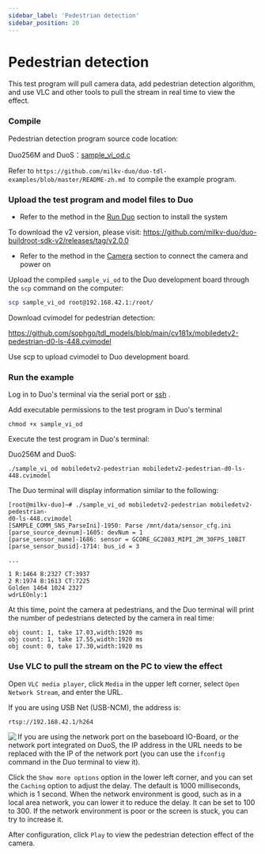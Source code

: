 ```yaml
---
sidebar_label: 'Pedestrian detection'
sidebar_position: 20
---
```


# Pedestrian detection

This test program will pull camera data, add pedestrian detection algorithm, and use VLC and other tools to pull the stream in real time to view the effect.

### Compile

Pedestrian detection program source code location:

Duo256M and DuoS：[sample_vi_od.c](https://github.com/milkv-duo/duo-tdl-examples/blob/master/sample_vi_od/sample_vi_od.c)

Refer to `https://github.com/milkv-duo/duo-tdl-examples/blob/master/README-zh.md `to compile the example program.

### Upload the test program and model files to Duo

- Refer to the method in the [Run Duo](https://milkv.io/zh/docs/duo/getting-started/boot) section to install the system

To download the v2 version, please visit: https://github.com/milkv-duo/duo-buildroot-sdk-v2/releases/tag/v2.0.0

- Refer to the method in the [Camera](https://milkv.io/zh/docs/duo/camera/gc2083) section to connect the camera and power on

Upload the compiled `sample_vi_od` to the Duo development board through the `scp` command on the computer:

```bash
scp sample_vi_od root@192.168.42.1:/root/
```

Download cvimodel for pedestrian detection:

https://github.com/sophgo/tdl_models/blob/main/cv181x/mobiledetv2-pedestrian-d0-ls-448.cvimodel

Use scp to upload cvimodel to Duo development board.

### Run the example

Log in to Duo's terminal via the serial port or [ssh](https://milkv.io/zh/docs/duo/getting-started/setup#ssh) .

Add executable permissions to the test program in Duo's terminal
```
chmod +x sample_vi_od
```
Execute the test program in Duo's terminal:

Duo256M and DuoS:
```
./sample_vi_od mobiledetv2-pedestrian mobiledetv2-pedestrian-d0-ls-448.cvimodel
```

The Duo terminal will display information similar to the following:
```
[root@milkv-duo]~# ./sample_vi_od mobiledetv2-pedestrian mobiledetv2-pedestrian-
d0-ls-448.cvimodel
[SAMPLE_COMM_SNS_ParseIni]-1950: Parse /mnt/data/sensor_cfg.ini
[parse_source_devnum]-1605: devNum = 1
[parse_sensor_name]-1686: sensor = GCORE_GC2083_MIPI_2M_30FPS_10BIT
[parse_sensor_busid]-1714: bus_id = 3

...

1 R:1464 B:2327 CT:3937
2 R:1974 B:1613 CT:7225
Golden 1464 1024 2327
wdrLEOnly:1

```
At this time, point the camera at pedestrians, and the Duo terminal will print the number of pedestrians detected by the camera in real time:
```
obj count: 1, take 17.03,width:1920 ms
obj count: 1, take 17.55,width:1920 ms
obj count: 0, take 17.30,width:1920 ms
```
### Use VLC to pull the stream on the PC to view the effect

Open `VLC media player`, click `Media` in the upper left corner, select `Open Network Stream`, and enter the URL.

If you are using USB Net (USB-NCM), the address is:
```
rtsp://192.168.42.1/h264
```

<Image src='/docs/duo/duo-vlc-stream-setup.jpg' minWidth='40%' maxWidth='60%' align='left' />

If you are using the network port on the baseboard IO-Board, or the network port integrated on DuoS, the IP address in the URL needs to be replaced with the IP of the network port (you can use the `ifconfig` command in the Duo terminal to view it).

Click the `Show more options` option in the lower left corner, and you can set the `Caching` option to adjust the delay. The default is 1000 milliseconds, which is 1 second. When the network environment is good, such as in a local area network, you can lower it to reduce the delay. It can be set to 100 to 300. If the network environment is poor or the screen is stuck, you can try to increase it.

After configuration, click `Play` to view the pedestrian detection effect of the camera.